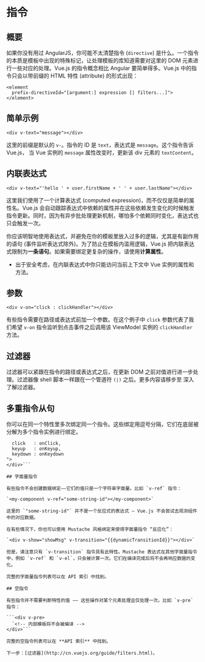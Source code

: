 # 指令

## 概要

如果你没有用过 AngularJS，你可能不太清楚指令 (`directive`) 是什么。一个指令的本质是模板中出现的特殊标记，让处理模板的库知道需要对这里的 DOM 元素进行一些对应的处理。Vue.js 的指令概念相比 Angular 要简单得多。Vue.js 中的指令只会以带前缀的 HTML 特性 (attribute) 的形式出现：

```
<element
  prefix-directiveId="[argument:] expression [| filters...]">
</element>
```

## 简单示例

`<div v-text="message"></div>`

这里的前缀是默认的 `v-`。指令的 ID 是 `text`，表达式是 `message`。这个指令告诉 Vue.js， 当 Vue 实例的 `message` 属性改变时，更新该 div 元素的 `textContent`。

## 内联表达式

`<div v-text="'hello ' + user.firstName + ' ' + user.lastName"></div>`

这里我们使用了一个计算表达式 (computed expression)，而不仅仅是简单的属性名。Vue.js 会自动跟踪表达式中依赖的属性并在这些依赖发生变化的时候触发指令更新。同时，因为有异步批处理更新机制，哪怕多个依赖同时变化，表达式也只会触发一次。

你应该明智地使用表达式，并避免在你的模板里放入过多的逻辑，尤其是有副作用的语句 (事件监听表达式除外)。为了防止在模板内滥用逻辑，Vue.js 把内联表达式限制为**一条语句**。如果需要绑定更复杂的操作，请使用**计算属性**。

- 出于安全考虑，在内联表达式中你只能访问当前上下文中 Vue 实例的属性和方法。

## 参数

`<div v-on="click : clickHandler"></div>`

有些指令需要在路径或表达式前加一个参数。在这个例子中 `click` 参数代表了我们希望 `v-on` 指令监听到点击事件之后调用该 ViewModel 实例的 `clickHandler` 方法。

## 过滤器

过滤器可以紧跟在指令的路径或表达式之后，在更新 DOM 之前对值进行进一步处理。过滤器像 shell 脚本一样跟在一个管道符 `(|)` 之后。更多内容请移步至 深入了解过滤器。

## 多重指令从句

你可以在同一个特性里多次绑定同一个指令。这些绑定用逗号分隔，它们在底层被分解为多个指令实例进行绑定。

```<div v-on="
  click   : onClick,
  keyup   : onKeyup,
  keydown : onKeydown
">
</div>```

## 字面量指令

有些指令不会创建数据绑定——它们的值只是一个字符串字面量。比如 `v-ref` 指令：

`<my-component v-ref="some-string-id"></my-component>`

这里的 `"some-string-id"` 并不是一个反应式的表达式 — Vue.js 不会尝试去观测组件中的对应数据。

在有些情况下，你也可以使用 Mustache 风格绑定来使得字面量指令 “反应化”：

`<div v-show="showMsg" v-transition="{{dynamicTransitionId}}"></div>`

但是，请注意只有 `v-transition` 指令具有此特性。Mustache 表达式在其他字面量指令中，例如 `v-ref` 和 `v-el`，只会被计算一次。它们在编译完成后将不会再响应数据的变化。

完整的字面量指令列表可以在 API 索引 中找到。

## 空指令

有些指令并不需要判断特性的值 —— 这些操作对某个元素处理且仅处理一次。比如 `v-pre` 指令：

```<div v-pre>
  `<!-- 内部模板将不会被编译 -->
</div>```

完整的空指令列表可以在 **API 索引** 中找到。

下一步：[过滤器](http://cn.vuejs.org/guide/filters.html)。




